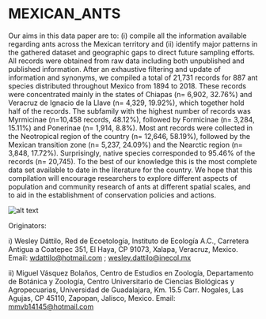 # MEXICAN_ANTS
Our aims in this data paper are to: (i) compile all the information available regarding ants across the Mexican territory and (ii) identify major patterns in the gathered dataset and geographic gaps to direct future sampling efforts. All records were obtained from raw data including both unpublished and published information. After an exhaustive filtering and update of information and synonyms, we compiled a total of 21,731 records for 887 ant species distributed throughout Mexico from 1894 to 2018. These records were concentrated mainly in the states of Chiapas (n= 6,902, 32.76%) and Veracruz de Ignacio de la Llave (n= 4,329, 19.92%), which together hold half of the records. The subfamily with the highest number of records was Myrmicinae (n=10,458 records, 48.12%), followed by Formicinae (n= 3,284, 15.11%) and Ponerinae (n= 1,914, 8.8%). Most ant records were collected in the Neotropical region of the country (n= 12,646, 58.19%), followed by the Mexican transition zone (n= 5,237, 24.09%) and the Nearctic region (n= 3,848, 17.72%). Surprisingly, native species corresponded to 95.46% of the records (n= 20,745). To the best of our knowledge this is the most complete data set available to date in the literature for the country. We hope that this compilation will encourage researchers to explore different aspects of population and community research of ants at different spatial scales, and to aid in the establishment of conservation policies and actions.


![alt text](https://raw.githubusercontent.com/wdattilo/MEXICAN_ANTS/MEXICAN_ANTS.png)


Originators:

i) Wesley Dáttilo, Red de Ecoetología, Instituto de Ecología A.C., Carretera Antigua a Coatepec 351, El Haya, CP 91073, Xalapa, Veracruz, Mexico. Email: wdattilo@hotmail.com ; wesley.dattilo@inecol.mx

ii) Miguel Vásquez Bolaños, Centro de Estudios en Zoología, Departamento de Botánica y Zoología, Centro Universitario de Ciencias Biológicas y Agropecuarias, Universidad de Guadalajara, Km. 15.5 Carr. Nogales, Las Agujas, CP 45110, Zapopan, Jalisco, Mexico. Email: mmvb14145@hotmail.com 

